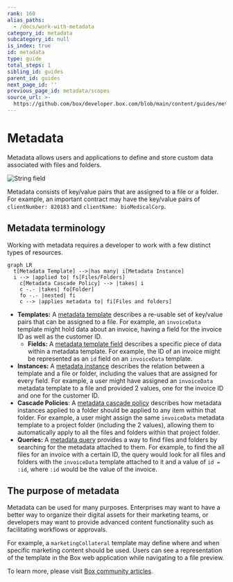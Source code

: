 ```yaml
---
rank: 160
alias_paths:
  - /docs/work-with-metadata
category_id: metadata
subcategory_id: null
is_index: true
id: metadata
type: guide
total_steps: 1
sibling_id: guides
parent_id: guides
next_page_id: ''
previous_page_id: metadata/scopes
source_url: >-
  https://github.com/box/developer.box.com/blob/main/content/guides/metadata/0-index.md
---
```

# Metadata

Metadata allows users and applications to define and store custom data
associated with files and folders.

<ImageFrame border center>

![String field](./metadata-example.png)

</ImageFrame>

Metadata consists of key/value pairs that are assigned to a file or a folder.
For example, an important contract may have the key/value pairs of
`clientNumber: 820183` and `clientName: bioMedicalCorp`.

## Metadata terminology

Working with metadata requires a developer to work with a few
distinct types of resources.

```mermaid;width=80%
graph LR
  t[Metadata Template] -->|has many| i[Metadata Instance]
  i --> |applied to| fs[Files/Folders]
    c[Metadata Cascade Policy] --> |takes| i
    c -.- |takes| fo[Folder]
    fo -.- |nested| fi
    c --> |applies metadata to| fi[Files and folders]
```

* **Templates:**  A [metadata template][template] describes a re-usable set of
  key/value pairs that can be assigned to a file. For example, an `invoiceData`
  template might hold data about an invoice, having a field for the invoice ID
  as well as the customer ID.
  * **Fields:**  A [metadata template field][field] describes a specific
    piece of data within a metadata template. For example, the ID of an invoice
    might be represented as an `id` field on an `invoiceData` template.
* **Instances:** A [metadata instance][instance] describes the relation between
  a template and a file or folder, including the values that are assigned for
  every field. For example, a user might have assigned an `invoiceData` metadata
  template to a file and provided 2 values, one for the invoice ID and one for
  the customer ID.
* **Cascade Policies**: A [metadata cascade policy][cascade] describes
  how metadata instances applied to a folder should be applied to any item
  within that folder. For example, a user might assign the same `invoiceData`
  metadata template to a project folder (including the 2 values), allowing them
  to automatically apply to all the files and folders within that project
  folder.
* **Queries:** A [metadata query][query] provides a way to find files and
  folders by searching for the metadata attached to them. For example, to find
  the all files for an invoice with a certain ID, the query would look for all
  files and folders with the `invoiceData` template attached to it and a value
  of `id = :id`, where `:id` would be the value of the invoice.

## The purpose of metadata

Metadata can be used for many purposes. Enterprises may want to have a better
way to organize their digital assets for their marketing teams, or developers
may want to provide advanced content functionality such as facilitating
workflows or approvals.

For example, a `marketingCollateral` template may define where and when specific
marketing content should be used. Users can see a representation of the
template in the Box web application while navigating to a file preview.

To learn more, please visit [Box community articles][community].

[community]: https://community.box.com/t5/Organizing-and-Tracking-Content/Using-Metadata/ta-p/30765
[template]: g://metadata/templates
[instance]: g://metadata/instances
[cascade]: g://metadata/cascades
[field]: g://metadata/fields
[query]: g://metadata/queries